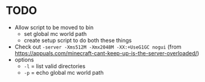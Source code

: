 # TODO

- Allow script to be moved to bin
  - set global mc world path
  - create setup script to do both these things
- Check out `-server -Xms512M -Xmx2048M -XX:+UseG1GC nogui` (from https://appuals.com/minecraft-cant-keep-up-is-the-server-overloaded/)
- options
  - `-l` = list valid directories
  - `-p` = echo global mc world path
